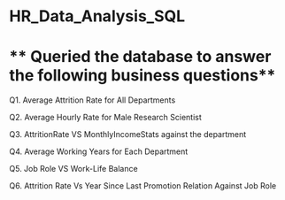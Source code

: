 # HR_Data_Analysis_SQL

# ** Queried the database to answer the following business questions**

Q1. Average Attrition Rate for All Departments

Q2. Average Hourly Rate for Male Research Scientist

Q3. AttritionRate VS MonthlyIncomeStats against the department

Q4. Average Working Years for Each Department

Q5. Job Role VS Work-Life Balance

Q6. Attrition Rate Vs Year Since Last Promotion Relation Against Job Role
